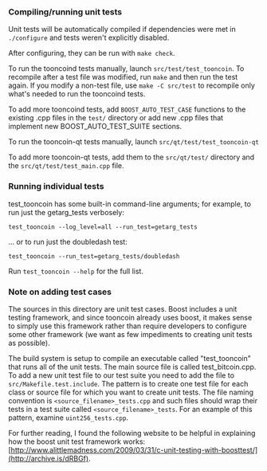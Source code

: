 ### Compiling/running unit tests

Unit tests will be automatically compiled if dependencies were met in `./configure`
and tests weren't explicitly disabled.

After configuring, they can be run with `make check`.

To run the tooncoind tests manually, launch `src/test/test_tooncoin`. To recompile
after a test file was modified, run `make` and then run the test again. If you
modify a non-test file, use `make -C src/test` to recompile only what's needed
to run the tooncoind tests.

To add more tooncoind tests, add `BOOST_AUTO_TEST_CASE` functions to the existing
.cpp files in the `test/` directory or add new .cpp files that
implement new BOOST_AUTO_TEST_SUITE sections.

To run the tooncoin-qt tests manually, launch `src/qt/test/test_tooncoin-qt`

To add more tooncoin-qt tests, add them to the `src/qt/test/` directory and
the `src/qt/test/test_main.cpp` file.

### Running individual tests

test_tooncoin has some built-in command-line arguments; for
example, to run just the getarg_tests verbosely:

    test_tooncoin --log_level=all --run_test=getarg_tests

... or to run just the doubledash test:

    test_tooncoin --run_test=getarg_tests/doubledash

Run `test_tooncoin --help` for the full list.

### Note on adding test cases

The sources in this directory are unit test cases.  Boost includes a
unit testing framework, and since tooncoin already uses boost, it makes
sense to simply use this framework rather than require developers to
configure some other framework (we want as few impediments to creating
unit tests as possible).

The build system is setup to compile an executable called "test_tooncoin"
that runs all of the unit tests.  The main source file is called
test_bitcoin.cpp. To add a new unit test file to our test suite you need
to add the file to `src/Makefile.test.include`. The pattern is to create
one test file for each class or source file for which you want to create
unit tests.  The file naming convention is `<source_filename>_tests.cpp`
and such files should wrap their tests in a test suite
called `<source_filename>_tests`. For an example of this pattern,
examine `uint256_tests.cpp`.

For further reading, I found the following website to be helpful in
explaining how the boost unit test framework works:
[http://www.alittlemadness.com/2009/03/31/c-unit-testing-with-boosttest/](http://archive.is/dRBGf).
